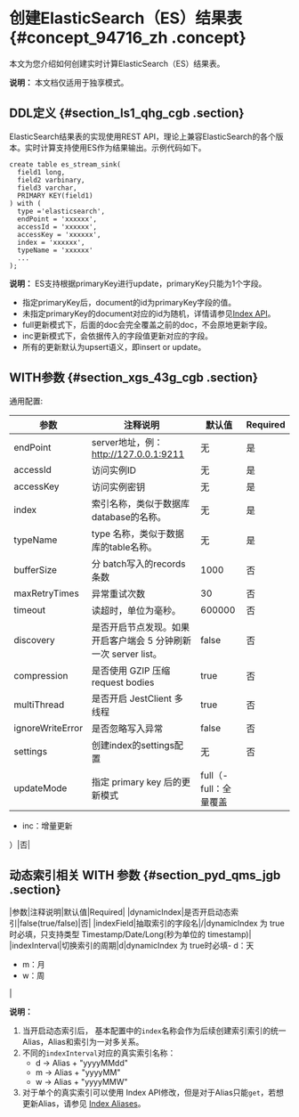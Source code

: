 # 创建ElasticSearch（ES）结果表 {#concept_94716_zh .concept}

本文为您介绍如何创建实时计算ElasticSearch（ES）结果表。

**说明：** 本文档仅适用于独享模式。

## DDL定义 {#section_ls1_qhg_cgb .section}

ElasticSearch结果表的实现使用REST API，理论上兼容ElasticSearch的各个版本。实时计算支持使用ES作为结果输出。示例代码如下。

```language-sql
create table es_stream_sink(
  field1 long, 
  field2 varbinary, 
  field3 varchar,
  PRIMARY KEY(field1)
) with (
  type ='elasticsearch',
  endPoint = 'xxxxxx',
  accessId = 'xxxxxx',
  accessKey = 'xxxxxx',
  index = 'xxxxxx',
  typeName = 'xxxxxx'
  ... 
);

```

**说明：** ES支持根据primaryKey进行update，primaryKey只能为1个字段。

-   指定primaryKey后，document的id为primaryKey字段的值。
-   未指定primaryKey的document对应的id为随机，详情请参见[Index API](https://www.elastic.co/guide/en/elasticsearch/reference/current/docs-index_.html)。
-   full更新模式下，后面的doc会完全覆盖之前的doc，不会原地更新字段。
-   inc更新模式下，会依据传入的字段值更新对应的字段。
-   所有的更新默认为upsert语义，即insert or update。

## WITH参数 {#section_xgs_43g_cgb .section}

通用配置:

|参数|注释说明|默认值|Required|
|--|----|---|--------|
|endPoint|server地址，例：http://127.0.0.1:9211|无|是|
|accessId|访问实例ID|无|是|
|accessKey|访问实例密钥|无|是|
|index|索引名称，类似于数据库database的名称。|无|是|
|typeName|type 名称，类似于数据库的table名称。|无|是|
|bufferSize|分 batch写入的records 条数|1000|否|
|maxRetryTimes|异常重试次数|30|否|
|timeout|读超时，单位为毫秒。|600000|否|
|discovery|是否开启节点发现。如果开启客户端会 5 分钟刷新一次 server list。|false|否|
|compression|是否使用 GZIP 压缩 request bodies|true|否|
|multiThread|是否开启 JestClient 多线程|true|否|
|ignoreWriteError|是否忽略写入异常|false|否|
|settings|创建index的settings配置|无|否|
|updateMode|指定 primary key 后的更新模式|full（-   full：全量覆盖
-   inc：增量更新

）|否|

## 动态索引相关 WITH 参数 {#section_pyd_qms_jgb .section}

|参数|注释说明|默认值|Required|
|dynamicIndex|是否开启动态索引|false\(true/false\)|否|
|indexField|抽取索引的字段名|/|dynamicIndex 为 true 时必填，只支持类型 Timestamp/Date/Long\(秒为单位的 timestamp\)|
|indexInterval|切换索引的周期|d|dynamicIndex 为 true时必填-   d：天
-   m：月
-   w：周

|

**说明：** 

1.  当开启动态索引后， 基本配置中的`index`名称会作为后续创建索引索引的统一Alias，Alias和索引为一对多关系。
2.  不同的`indexInterval`对应的真实索引名称：
    -   d -\> Alias + "yyyyMMdd"
    -   m -\> Alias + "yyyyMM"
    -   w -\> Alias + "yyyyMMW"
3.  对于单个的真实索引可以使用 Index API修改，但是对于Alias只能`get`，若想更新Alias，请参见 [Index Aliases](https://www.elastic.co/guide/en/elasticsearch/reference/current/indices-aliases.html)。

